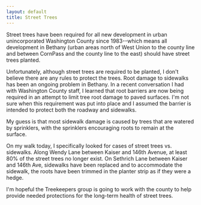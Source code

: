 ```yaml
---
layout: default
title: Street Trees
---
```


Street trees have been required for all new development in urban unincorporated Washington County since 1983--which means all development in Bethany (urban areas north of West Union to the county line and between CornPass and the county line to the east) should have street trees planted.

Unfortunately, although street trees are required to be planted, I don't believe there are any rules to protect the trees.  Root damage to sidewalks has been an ongoing problem in Bethany.  In a recent conversation I had with Washington County staff, I learned that root barriers are now being required in an attempt to limit tree root damage to paved surfaces.  I'm not sure when this requirement was put into place and I assumed the barrier is intended to protect both the roadway and sidewalks.

My guess is that most sidewalk damage is caused by trees that are watered by sprinklers, with the sprinklers encouraging roots to remain at the surface.

On my walk today, I specifically looked for cases of street trees vs. sidewalks.  Along Wendy Lane between Kaiser and 146th Avenue, at least 80% of the street trees no longer exist.  On Sethrich Lane between Kaiser and 146th Ave, sidewalks have been replaced and to accommodate the sidewalk, the roots have been trimmed in the planter strip as if they were a hedge.

I'm hopeful the Treekeepers group is going to work with the county to help provide needed protections for the long-term health of street trees.